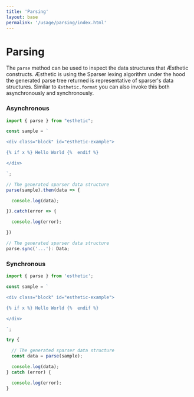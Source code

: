 ```yaml
---
title: 'Parsing'
layout: base
permalink: '/usage/parsing/index.html'
---
```


# Parsing

The `parse` method can be used to inspect the data structures that Æsthetic constructs. Æsthetic is using the Sparser lexing algorithm under the hood the generated parse tree returned is representative of sparser's data structures. Similar to `Æsthetic.format` you can also invoke this both asynchronously and synchronously.

### Asynchronous

<!-- prettier-ignore -->
```js
import { parse } from "esthetic";

const sample = `

<div class="block" id="esthetic-example">

{% if x %} Hello World {%  endif %}

</div>

`;

// The generated sparser data structure
parse(sample).then(data => {

  console.log(data);

}).catch(error => {

  console.log(error);

})

// The generated sparser data structure
parse.sync('...'): Data;
```

### Synchronous

<!-- prettier-ignore -->
```js
import { parse } from 'esthetic';

const sample = `

<div class="block" id="esthetic-example">

{% if x %} Hello World {%  endif %}

</div>

`;

try {

  // The generated sparser data structure
  const data = parse(sample);

  console.log(data);
} catch (error) {

  console.log(error);
}

```
